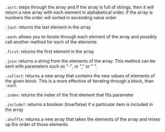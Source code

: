 `.sort`: steps through the array and if the array is full of strings, then it will return a new array with each element in alphabetical order. If the array is numbers the order will sorted in ascending value order

`.last`: returns the last element in the array

`.each`: allows you to iterate through each element of the array and possibly call another method for each of the elements

`.first`: returns the first element in the array

`.join`: returns a string from the elements of the array.  This method can be sent with parameters such as "-", or "," or " ".


`.collect`: returns a new array that contains the new values of elements of the given block.  This is a more effective of iterating through a block, than `.each`


`.index`: returns the index of the first element that fits parameter


`.include?`: returns a boolean (true/false) if a particular item is included in the array


`.shuffle`: returns a new array that takes the elements of the array and mixes up the order of those elements
